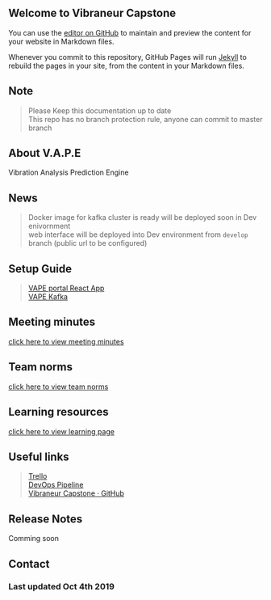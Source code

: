 ## Welcome to Vibraneur Capstone

You can use the [editor on GitHub](https://github.com/vibraneur-capstone/documentation/edit/master/README.md) to maintain and preview the content for your website in Markdown files.

Whenever you commit to this repository, GitHub Pages will run [Jekyll](https://jekyllrb.com/) to rebuild the pages in your site, from the content in your Markdown files.

## Note
> Please Keep this documentation up to date     
> This repo has no branch protection rule, anyone can commit to master branch
  
## About V.A.P.E
Vibration Analysis Prediction Engine      

## News
> Docker image for kafka cluster is ready will be deployed soon in Dev enivornment    
> web interface will be deployed into Dev environment from `develop` branch (public url to be configured)   

## Setup Guide
> [VAPE portal React App](https://github.com/vibraneur-capstone/WebInterface/blob/develop/README.md)      
> [VAPE Kafka](https://github.com/vibraneur-capstone/vape-kafka-platform/blob/develop/README.md)      


## Meeting minutes
[click here to view meeting minutes](https://vibraneur-capstone.github.io/documentation/minutes)      

## Team norms
[click here to view team norms](https://vibraneur-capstone.github.io/documentation/team-norm)   

## Learning resources
[click here to view learning page](https://vibraneur-capstone.github.io/documentation/learning)   

## Useful links 
> [Trello](https://trello.com/b/ui64CxlG/dev)    
> [DevOps Pipeline](https://dev.azure.com/vibraneur/)    
> [Vibraneur Capstone · GitHub](https://github.com/vibraneur-capstone)  

## Release Notes   
Comming soon      


## Contact   



### Last updated Oct 4th 2019
